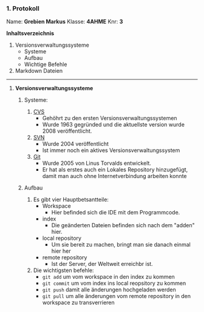 ### 1. Protokoll
Name: **Grebien Markus**
Klasse: **4AHME**
Knr: **3**


**Inhaltsverzeichnis**
 1. Versionsverwaltungssysteme
	 * Systeme
	 * Aufbau
	 * Wichtige Befehle
 2. Markdown Dateien
---

1. **Versionsverwaltungssysteme**
	1. Systeme:
		1. [CVS](cvs_link)
			* Gehöhrt zu den ersten Versionsverwaltungssystemen
			* Wurde 1963 gegründed und die aktuellste version wurde 2008 veröffentlicht.
		2. [SVN](svn_link)
			* Wurde 2004 veröffentlicht
			* Ist immer noch ein aktives Versionsverwaltungssystem
		3. [Git](git_link)
			* Wurde 2005 von Linus Torvalds entwickelt.
			* Er hat als erstes auch ein Lokales Repository hinzugefügt, damit man auch ohne Internetverbindung arbeiten konnte
	
	2. Aufbau
		1. Es gibt vier Hauptbetsantteile:
			* Workspace
				* Hier befinded sich die IDE mit dem Programmcode.
			* index
				* Die geänderten Dateien befinden sich nach dem "adden" hier.
			* local repository
				* Um sie bereit zu machen, bringt man sie danach einmal hier her
			* remote repository
				* Ist der Server, der Weltweit erreichbr ist.
		2. Die wichtigsten befehle:
			* `git add` um vom workspace in den index zu kommen
			* `git commit` um vom index ins local reopsitory zu kommen
			* `git push` damit alle änderungen hochgeladen werden
			* `git pull` um alle änderungen vom remote repository in den workspace zu transverrieren
